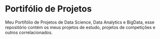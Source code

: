 # Portifólio de Projetos
Meu Portifólio de Projetos de Data Science, Data Analytics e BigData, esse repositório contém os meus projetos de estudo, projetos de competições e outros correlacionados. 
